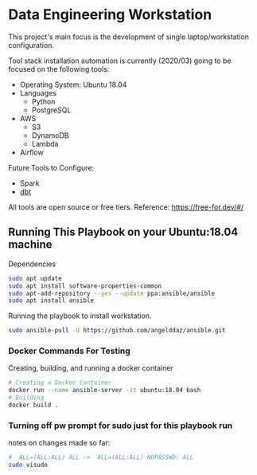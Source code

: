 # Data Engineering Workstation
This project's main focus is the development of single laptop/workstation configuration.

Tool stack installation automation is currently (2020/03) going to be focused on the following tools:
* Operating System: Ubuntu 18.04 
* Languages
    * Python
    * PostgreSQL
* AWS
    * S3
    * DynamoDB
    * Lambda
* Airflow

Future Tools to Configure:
* Spark
* [dbt](https://www.getdbt.com/)

All tools are open source or free tiers. Reference: https://free-for.dev/#/

## Running This Playbook on your Ubuntu:18.04 machine
Dependencies
```bash
sudo apt update
sudo apt install software-properties-common
sudo apt-add-repository --yes --update ppa:ansible/ansible
sudo apt install ansible
```

Running the playbook to install workstation.
```bash
sudo ansible-pull -U https://github.com/angelddaz/ansible.git 
```

### Docker Commands For Testing
Creating, building, and running a docker container 

```bash
# Creating a Docker Container
docker run --name ansible-server -it ubuntu:18.04 bash
# Building
docker build .
```

### Turning off pw prompt for sudo just for this playbook run
notes on changes made so far:
```bash
#  ALL=(ALL:ALL) ALL ->  ALL=(ALL:ALL) NOPASSWD: ALL
sudo visudo


